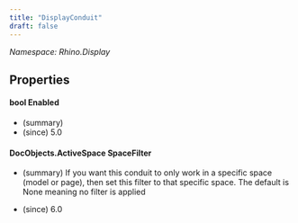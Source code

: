 ```yaml
---
title: "DisplayConduit"
draft: false
---
```


*Namespace: Rhino.Display*
## Properties
#### bool Enabled
- (summary) 
- (since) 5.0
#### DocObjects.ActiveSpace SpaceFilter
- (summary) 
     If you want this conduit to only work in a specific space (model or page),
     then set this filter to that specific space. The default is None meaning
     no filter is applied
     
- (since) 6.0
